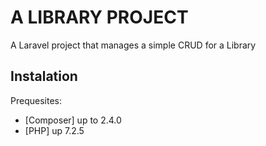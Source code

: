 # A LIBRARY PROJECT

A Laravel project that manages a simple CRUD for a Library

## Instalation

Prequesites: 
- [Composer] up to 2.4.0
- [PHP] up 7.2.5

